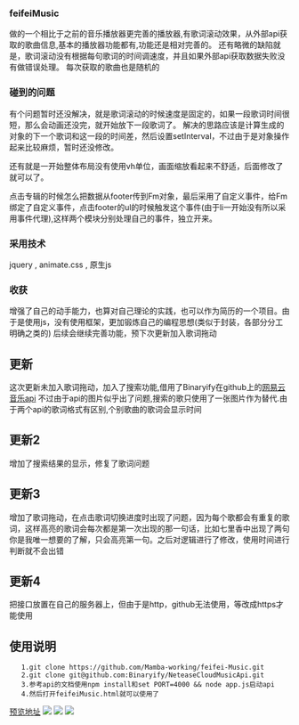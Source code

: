 ### feifeiMusic

做的一个相比于之前的音乐播放器更完善的播放器,有歌词滚动效果，从外部api获取的歌曲信息,基本的播放器功能都有,功能还是相对完善的。
还有略微的缺陷就是，歌词滚动没有根据每句歌词的时间调速度，并且如果外部api获取数据失败没有做错误处理。
每次获取的歌曲也是随机的

### 碰到的问题

有个问题暂时还没解决，就是歌词滚动的时候速度是固定的，如果一段歌词时间很短，那么会动画还没完，就开始放下一段歌词了。
解决的思路应该是计算生成的对象的下一个歌词和这一段的时间差，然后设置setInterval，不过由于是对象操作起来比较麻烦，暂时还没修改。

还有就是一开始整体布局没有使用vh单位，画面缩放看起来不舒适，后面修改了就可以了。

点击专辑的时候怎么把数据从footer传到Fm对象，最后采用了自定义事件，给Fm绑定了自定义事件，点击footer的ul的时候触发这个事件(由于li一开始没有所以采用事件代理),这样两个模块分别处理自己的事件，独立开来。

### 采用技术

jquery , animate.css , 原生js


### 收获

增强了自己的动手能力，也算对自己理论的实践，也可以作为简历的一个项目。由于是使用js，没有使用框架，更加锻炼自己的编程思想(类似于封装，各部分分工明确之类的)
后续会继续完善功能，预下次更新加入歌词拖动


## 更新
这次更新未加入歌词拖动，加入了搜索功能,借用了Binaryify在github上的[网易云音乐api](https://github.com/Mamba-working/NeteaseCloudMusicApi)
不过由于api的图片似乎出了问题,搜索的歌只使用了一张图片作为替代.由于两个api的歌词格式有区别,个别歌曲的歌词会显示时间
## 更新2
增加了搜索结果的显示，修复了歌词问题
## 更新3
增加了歌词拖动，在点击歌词切换进度时出现了问题，因为每个歌都会有重复的歌词，这样高亮的歌词会每次都是第一次出现的那一句话，比如七里香中出现了两句你是我唯一想要的了解，只会高亮第一句。之后对逻辑进行了修改，使用时间进行判断就不会出错
## 更新4
把接口放置在自己的服务器上，但由于是http，github无法使用，等改成https才能使用
## 使用说明
```
   1.git clone https://github.com/Mamba-working/feifei-Music.git
   2.git clone git@github.com:Binaryify/NeteaseCloudMusicApi.git
   3.参考api的文档使用npm install和set PORT=4000 && node app.js启动api
   4.然后打开feifeiMusic.html就可以使用了
```

[预览地址](https://mamba-working.github.io/feifeiMusic/feifeiMusic.html)
![](https://ws1.sinaimg.cn/mw690/b17846e9gy1fpv6pv5085j22a01bhkjl.jpg)
![](https://ws1.sinaimg.cn/mw690/b17846e9gy1fpv6r1gh6aj227i1apb2b.jpg)
![](https://ws1.sinaimg.cn/mw690/b17846e9gy1fpv6rkv8svj22a61exnpe.jpg)
